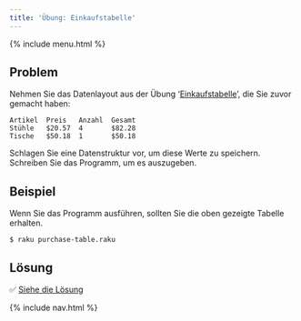 ```yaml
---
title: 'Übung: Einkaufstabelle'
---
```


{% include menu.html %}

## Problem

Nehmen Sie das Datenlayout aus der Übung ‘[Einkaufstabelle](/de/essentials/strings/exercises/purchase-table)’, die Sie zuvor gemacht haben:

    Artikel  Preis   Anzahl  Gesamt
    Stühle   $20.57  4       $82.28
    Tische   $50.18  1       $50.18

Schlagen Sie eine Datenstruktur vor, um diese Werte zu speichern. Schreiben Sie das Programm, um es auszugeben.

## Beispiel

Wenn Sie das Programm ausführen, sollten Sie die oben gezeigte Tabelle erhalten.

```console
$ raku purchase-table.raku
```

## Lösung

✅ [Siehe die Lösung](solution)

{% include nav.html %}